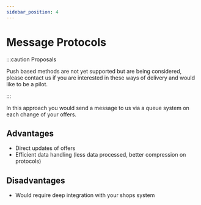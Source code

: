 ```yaml
---
sidebar_position: 4
---
```


# Message Protocols

:::caution Proposals

Push based methods are not yet supported but are being considered, please contact us if you are interested in these ways of delivery and would like to be a pilot.

:::

In this approach you would send a message to us via a queue system on each change of your offers.

## Advantages

- Direct updates of offers
- Efficient data handling (less data processed, better compression on protocols)

## Disadvantages

- Would require deep integration with your shops system
